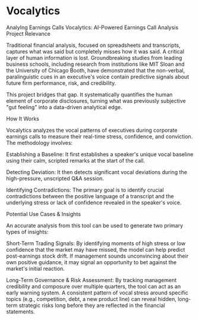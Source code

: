 # Vocalytics
AnalyIng Earnings Calls 
Vocalytics: AI-Powered Earnings Call Analysis
Project Relevance

Traditional financial analysis, focused on spreadsheets and transcripts, captures what was said but completely misses how it was said. A critical layer of human information is lost. Groundbreaking studies from leading business schools, including research from institutions like MIT Sloan and the University of Chicago Booth, have demonstrated that the non-verbal, paralinguistic cues in an executive's voice contain predictive signals about future firm performance, risk, and credibility.

This project bridges that gap. It systematically quantifies the human element of corporate disclosures, turning what was previously subjective "gut feeling" into a data-driven analytical edge.

How It Works

Vocalytics analyzes the vocal patterns of executives during corporate earnings calls to measure their real-time stress, confidence, and conviction. The methodology involves:

Establishing a Baseline: It first establishes a speaker's unique vocal baseline using their calm, scripted remarks at the start of the call.

Detecting Deviation: It then detects significant vocal deviations during the high-pressure, unscripted Q&A session.

Identifying Contradictions: The primary goal is to identify crucial contradictions between the positive language of a transcript and the underlying stress or lack of confidence revealed in the speaker's voice.

Potential Use Cases & Insights

An accurate analysis from this tool can be used to generate two primary types of insights:

Short-Term Trading Signals: By identifying moments of high stress or low confidence that the market may have missed, the model can help predict post-earnings stock drift. If management sounds unconvincing about their own positive guidance, it may signal an opportunity to bet against the market's initial reaction.

Long-Term Governance & Risk Assessment: By tracking management credibility and composure over multiple quarters, the tool can act as an early warning system. A consistent pattern of vocal stress around specific topics (e.g., competition, debt, a new product line) can reveal hidden, long-term strategic risks long before they are reflected in the financial statements.

